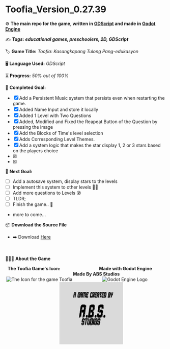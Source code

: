 # Toofia_Version_0.27.39
:gear: **The main repo for the game, written in [GDScript](https://docs.godotengine.org/en/3.5/tutorials/scripting/gdscript/gdscript_basics.html) and made in [Godot Engine](https://godotengine.org/)**

:writing_hand: ***Tags: educational games, preschoolers, 2D, GDScript***

:label: **Game Title:** *Toofia: Kasangkapang Tulong Pang-edukasyon*

:desktop_computer: **Language Used:** *GDScript*

:hourglass_flowing_sand: **Progress:** *50% out of 100%*

:dart: **Completed Goal:**
- [x] Add a Persistent Music system that persists even when restarting the game.
- [x] Added Name Input and store it locally
- [x] Added 1 Level with Two Questions
- [x] Added, Modified and Fixed the Reapeat Button of the Question by pressing the image
- [x] Add the Blocks of Time's level selection
- [x] Adds Corresponding Level Themes.
- [x] Add a system logic that makes the star display 1, 2 or 3 stars based on the players choice
- [x]
- [x]
  
:pushpin: **Next Goal:**
- [  ] Add a autosave system, display stars to the levels
- [  ] Implement this system to other levels :face_with_spiral_eyes:
- [  ] Add more questions to Levels :dizzy_face:
- [  ] TLDR;
- [  ] Finish the game.. :tada:
- more to come...

 

:package: **Download the Source File**
- :arrow_right: Download [Here](https://github.com/Moggle-Khraum/Toofia_Version_0.27.39/archive/refs/heads/secondBranch.zip) <br>
<br>

:raising_hand_man::grey_question: **About the Game**<br>

<p align="center">
    <b>The Toofia Game's Icon:</b>&emsp; &emsp; &emsp; &emsp; &emsp; &emsp; &emsp;<b>Made with Godot Engine</b> &emsp; &emsp; &emsp; &emsp; &emsp; &emsp;<b>Made By ABS Studios</b><br>
    <img width="200" src="Assets/Icons/win7icon.ico" alt="The Icon for the game Toofia" title="Toofia Icon"> &emsp; &emsp; &emsp; &emsp; &emsp; <img width="200" src="https://upload.wikimedia.org/wikipedia/commons/thumb/6/6a/Godot_icon.svg/2048px-Godot_icon.svg.png" alt="Godot Engine Logo" title="Godot Engine"> &emsp; &emsp; &emsp; &emsp; &emsp; <img width="200" height="195" src="Assets/Images/abs5.png" alt="The Studio for the game Toofia" title="Studio Logo">
    <br>
</p>

    
